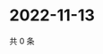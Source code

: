 # 2022-11-13

共 0 条

<!-- BEGIN WEIBO -->
<!-- 最后更新时间 Sun Nov 13 2022 21:28:15 GMT+0800 (China Standard Time) -->

<!-- END WEIBO -->
